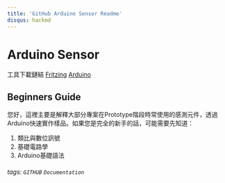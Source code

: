 ```yaml
---
title: 'GitHub Arduino Sensor Readme'
disqus: hackmd
---
```


Arduino Sensor
===
工具下載鏈結
[Fritzing](https://fritzing.org/download/)
[Arduino](https://www.arduino.cc/)


## Beginners Guide
您好，這裡主要是解釋大部分專案在Prototype階段時常使用的感測元件，透過Arduino快速實作樣品。如果您是完全的新手的話，可能需要先知道：
1. 類比與數位訊號
2. 基礎電路學
3. Arduino基礎語法

###### tags: `GITHUB` `Documentation`

